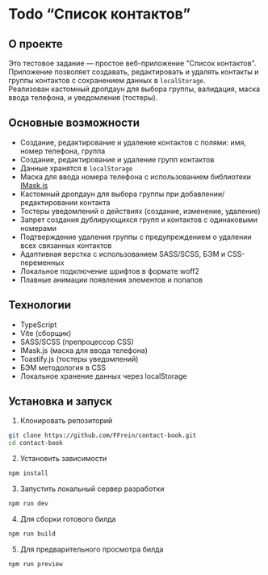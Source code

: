 # Todo “Список контактов”

## О проекте

Это тестовое задание — простое веб-приложение "Список контактов".  
Приложение позволяет создавать, редактировать и удалять контакты и группы контактов с сохранением данных в `localStorage`.  
Реализован кастомный дропдаун для выбора группы, валидация, маска ввода телефона, и уведомления (тостеры).

## Основные возможности

- Создание, редактирование и удаление контактов с полями: имя, номер телефона, группа
- Создание, редактирование и удаление групп контактов
- Данные хранятся в `localStorage`
- Маска для ввода номера телефона с использованием библиотеки [IMask.js](https://imask.js.org/)
- Кастомный дропдаун для выбора группы при добавлении/редактировании контакта
- Тостеры уведомлений о действиях (создание, изменение, удаление)
- Запрет создания дублирующихся групп и контактов с одинаковыми номерами
- Подтверждение удаления группы с предупреждением о удалении всех связанных контактов
- Адаптивная верстка с использованием SASS/SCSS, БЭМ и CSS-переменных
- Локальное подключение шрифтов в формате woff2
- Плавные анимации появления элементов и попапов

## Технологии

- TypeScript  
- Vite (сборщик)  
- SASS/SCSS (препроцессор CSS)  
- IMask.js (маска для ввода телефона)  
- Toastify.js (тостеры уведомлений)  
- БЭМ методология в CSS  
- Локальное хранение данных через localStorage  

## Установка и запуск

1. Клонировать репозиторий  
```bash
git clone https://github.com/FFrein/contact-book.git
cd contact-book
```

2. Установить зависимости
```bash
npm install
```

3. Запустить локальный сервер разработки
```bash
npm run dev
```

4. Для сборки готового билда
```bash
npm run build
```

5. Для предварительного просмотра билда
```bash
npm run preview
```